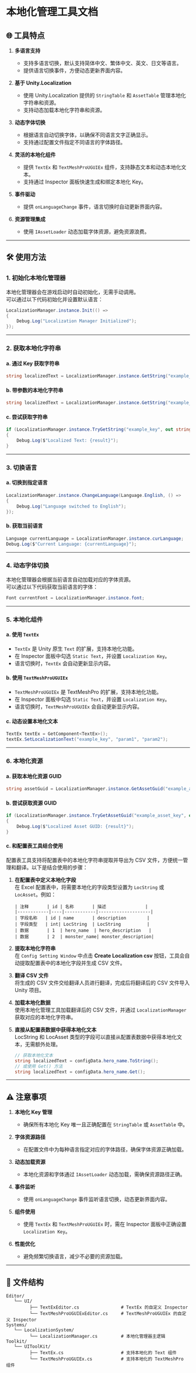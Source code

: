 # 本地化管理工具文档

## 🌐 **工具特点**

1. **多语言支持**  
   - 支持多语言切换，默认支持简体中文、繁体中文、英文、日文等语言。
   - 提供语言切换事件，方便动态更新界面内容。

2. **基于 Unity.Localization**  
   - 使用 Unity.Localization 提供的 `StringTable` 和 `AssetTable` 管理本地化字符串和资源。
   - 支持动态加载本地化字符串和资源。

3. **动态字体切换**  
   - 根据语言自动切换字体，以确保不同语言文字正确显示。
   - 支持通过配置文件指定不同语言的字体路径。

4. **灵活的本地化组件**  
   - 提供 `TextEx` 和 `TextMeshProUGUIEx` 组件，支持静态文本和动态本地化文本。
   - 支持通过 Inspector 面板快速生成和绑定本地化 Key。

5. **事件驱动**  
   - 提供 `onLanguageChange` 事件，语言切换时自动更新界面内容。

6. **资源管理集成**  
   - 使用 `IAssetLoader` 动态加载字体资源，避免资源浪费。

---

## 🛠️ **使用方法**

### 1. **初始化本地化管理器**
本地化管理器会在游戏启动时自动初始化，无需手动调用。  
可以通过以下代码初始化并设置默认语言：

```csharp
LocalizationManager.instance.Init(() =>
{
    Debug.Log("Localization Manager Initialized");
});
```

---

### 2. **获取本地化字符串**

#### a. **通过 Key 获取字符串**
```csharp
string localizedText = LocalizationManager.instance.GetString("example_key");
```

#### b. **带参数的本地化字符串**
```csharp
string localizedText = LocalizationManager.instance.GetString("example_key", "param1", "param2");
```

#### c. **尝试获取字符串**
```csharp
if (LocalizationManager.instance.TryGetString("example_key", out string result))
{
    Debug.Log($"Localized Text: {result}");
}
```

---

### 3. **切换语言**

#### a. **切换到指定语言**
```csharp
LocalizationManager.instance.ChangeLanguage(Language.English, () =>
{
    Debug.Log("Language switched to English");
});
```

#### b. **获取当前语言**
```csharp
Language currentLanguage = LocalizationManager.instance.curLanguage;
Debug.Log($"Current Language: {currentLanguage}");
```

---

### 4. **动态字体切换**
本地化管理器会根据当前语言自动加载对应的字体资源。  
可以通过以下代码获取当前语言的字体：
```csharp
Font currentFont = LocalizationManager.instance.font;
```

---

### 5. **本地化组件**

#### a. **使用 `TextEx`**
- `TextEx` 是 Unity 原生 `Text` 的扩展，支持本地化功能。
- 在 Inspector 面板中勾选 `Static Text`，并设置 `Localization Key`。
- 语言切换时，`TextEx` 会自动更新显示内容。

#### b. **使用 `TextMeshProUGUIEx`**
- `TextMeshProUGUIEx` 是 TextMeshPro 的扩展，支持本地化功能。
- 在 Inspector 面板中勾选 `Static Text`，并设置 `Localization Key`。
- 语言切换时，`TextMeshProUGUIEx` 会自动更新显示内容。

#### c. **动态设置本地化文本**
```csharp
TextEx textEx = GetComponent<TextEx>();
textEx.SetLocalizationText("example_key", "param1", "param2");
```

---

### 6. **本地化资源**

#### a. **获取本地化资源 GUID**
```csharp
string assetGuid = LocalizationManager.instance.GetAssetGuid("example_asset_key");
```

#### b. **尝试获取资源 GUID**
```csharp
if (LocalizationManager.instance.TryGetAssetGuid("example_asset_key", out string result))
{
    Debug.Log($"Localized Asset GUID: {result}");
}
```

#### c. **和配置表工具结合使用**
配置表工具支持将配置表中的本地化字符串提取并导出为 CSV 文件，方便统一管理和翻译。以下是结合使用的步骤：

1. **在配置表中定义本地化字段**  
   在 Excel 配置表中，将需要本地化的字段类型设置为 `LocString` 或 `LocAsset`。例如：
   ```plaintext
   | 注释       | id | 名称       | 描述               |
   |------------|----|------------|--------------------|
   | 字段名称   | id | name       | description        |
   | 字段类型   | int| LocString  | LocString          |
   | 数据       | 1  | hero_name  | hero_description   |
   | 数据       | 2  | monster_name| monster_description|
   ```

2. **提取本地化字符串**  
   在 `Config Setting Window` 中点击 **Create Localization csv** 按钮，工具会自动提取配置表中的本地化字段并生成 CSV 文件。

3. **翻译 CSV 文件**  
   将生成的 CSV 文件交给翻译人员进行翻译，完成后将翻译后的 CSV 文件导入 Unity 项目。

4. **加载本地化数据**  
   使用本地化管理工具加载翻译后的 CSV 文件，并通过 `LocalizationManager` 获取对应的本地化字符串。

5. **直接从配置表数据中获得本地化文本**  
   LocString 和 LocAsset 类型的字段可以直接从配置表数据中获得本地化文本，无需额外处理。

   ```csharp
   // 获取本地化文本
   string localizedText = configData.hero_name.ToString(); 
   // 或使用 Get() 方法
   string localizedText = configData.hero_name.Get();
   ```

---

## ⚠️ **注意事项**

1. **本地化 Key 管理**  
   - 确保所有本地化 Key 唯一且正确配置在 `StringTable` 或 `AssetTable` 中。

2. **字体资源路径**  
   - 在配置文件中为每种语言指定对应的字体路径，确保字体资源正确加载。

3. **动态加载资源**  
   - 本地化资源和字体通过 `IAssetLoader` 动态加载，需确保资源路径正确。

4. **事件监听**  
   - 使用 `onLanguageChange` 事件监听语言切换，动态更新界面内容。

5. **组件使用**  
   - 使用 `TextEx` 和 `TextMeshProUGUIEx` 时，需在 Inspector 面板中正确设置 `Localization Key`。

6. **性能优化**  
   - 避免频繁切换语言，减少不必要的资源加载。

---

## 📂 **文件结构**

```plaintext
Editor/
   └── UI/
         ├── TextExEditor.cs                # TextEx 的自定义 Inspector
         └── TextMeshProUGUIExEditor.cs     # TextMeshProUGUIEx 的自定义 Inspector
Systems/
   └── LocalizationSystem/
         └── LocalizationManager.cs         # 本地化管理器主逻辑
Toolkit/
   └── UIToolKit/
         ├── TextEx.cs                      # 支持本地化的 Text 组件
         └── TextMeshProUGUIEx.cs           # 支持本地化的 TextMeshPro 组件
```
